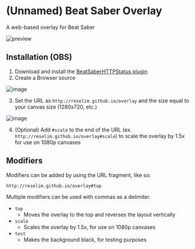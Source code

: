 # (Unnamed) Beat Saber Overlay

A web-based overlay for Beat Saber

![preview](https://i.imgur.com/fOg4TUp.png)

## Installation (OBS)

1. Download and install the [BeatSaberHTTPStatus plugin](https://github.com/opl-/beatsaber-http-status)
2. Create a Browser source

![image](https://i.imgur.com/WyTjdtd.png)

3. Set the URL as `http://reselim.github.io/overlay` and the size equal to your canvas size (1280x720, etc.)

![image](https://imgur.com/KxowYrw.png)

4. (Optional) Add `#scale` to the end of the URL (ex. `http://reselim.github.io/overlay#scale`) to scale the overlay by 1.5x for use on 1080p canvases

## Modifiers

Modifiers can be added by using the URL fragment, like so:

```
http://reselim.github.io/overlay#top
```

Multiple modifiers can be used with commas as a delimiter.

- `top`
	* Moves the overlay to the top and reverses the layout vertically
- `scale`
	* Scales the overlay by 1.5x, for use on 1080p canvases
- `test`
	* Makes the background black, for testing purposes